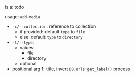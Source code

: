 is a: todo

usage: `add-media`
- `-c/--collection`: reference to collection
  - if provided: default `type` to `file`
  - else: default `type` to `directory`
- `-t/--type`:
  - values:
    - file
    - directory
  - optional
- positional arg 1: title, invert `DB.urls:get_label()` process
